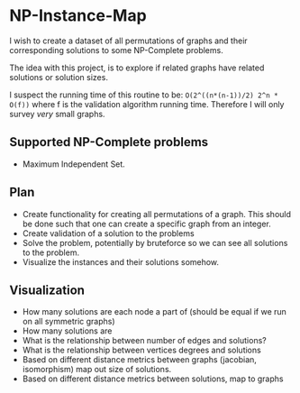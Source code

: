 # NP-Instance-Map

I wish to create a dataset of all permutations of graphs and their corresponding solutions to some NP-Complete problems.

The idea with this project, is to explore if related graphs have related solutions or solution sizes.

I suspect the running time of this routine to be: `O(2^((n*(n-1))/2) 2^n * O(f))` where f is the validation algorithm running time.
Therefore I will only survey _very_ small graphs.

## Supported NP-Complete problems

- Maximum Independent Set.

## Plan

- Create functionality for creating all permutations of a graph. This should be done such that one can create a specific graph from an integer.
- Create validation of a solution to the problems
- Solve the problem, potentially by bruteforce so we can see all solutions to the problem.
- Visualize the instances and their solutions somehow.

## Visualization

- How many solutions are each node a part of (should be equal if we run on all symmetric graphs)
- How many solutions are
- What is the relationship between number of edges and solutions?
- What is the relationship between vertices degrees and solutions
- Based on different distance metrics between graphs (jacobian, isomorphism) map out size of solutions.
- Based on different distance metrics between solutions, map to graphs
